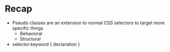 # Recap
* Pseudo classes are an extension to normal CSS selectors to target more specific things
  * Behavioral
  * Structural
*  selector:keyword { declaration }